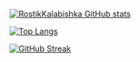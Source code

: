 [![RostikKalabishka GitHub stats](https://github-readme-stats.vercel.app/api?username=rostikKalabishkai&theme=react&show_icons=true)](https://github.com/anuraghazra/github-readme-stats)

[![Top Langs](https://github-readme-stats.vercel.app/api/top-langs/?username=rostikKalabishka&theme=react)](https://github.com/anuraghazra/github-readme-stats)

[![ GitHub Streak](http://github-readme-streak-stats.herokuapp.com?user=rostikKalabishka&theme=dark&background=000000)](https://git.io/streak-stats)

